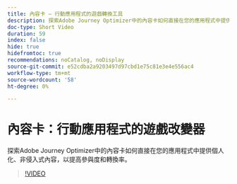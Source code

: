 ```yaml
---
title: 內容卡 — 行動應用程式的遊戲轉換工具
description: 探索Adobe Journey Optimizer中的內容卡如何直接在您的應用程式中提供個人化、非侵入式內容，以提高參與度和轉換率。
doc-type: Short Video
duration: 59
index: false
hide: true
hidefromtoc: true
recommendations: noCatalog, noDisplay
source-git-commit: e52cdba2a9203497d97cbd1e75c81e3e4e556ac4
workflow-type: tm+mt
source-wordcount: '58'
ht-degree: 0%

---
```



# 內容卡：行動應用程式的遊戲改變器

探索Adobe Journey Optimizer中的內容卡如何直接在您的應用程式中提供個人化、非侵入式內容，以提高參與度和轉換率。

<!-- 62_S603_3442534_58_content-cards-a-gamechanger-for-mobile-apps -->
>[!VIDEO](https://video.tv.adobe.com/v/3458224/?learn=on&enablevpops=true)
